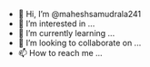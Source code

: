 - 👋 Hi, I’m @maheshsamudrala241
- 👀 I’m interested in ...
- 🌱 I’m currently learning ...
- 💞️ I’m looking to collaborate on ...
- 📫 How to reach me ...

<!---
maheshsamudrala241/maheshsamudrala241 is a ✨ special ✨ repository because its `README.md` (this file) appears on your GitHub profile.
You can click the Preview link to take a look at your changes.
--->
